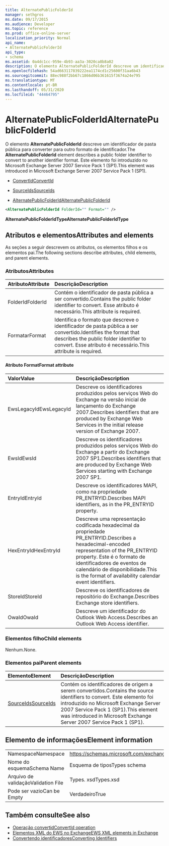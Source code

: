 ```yaml
---
title: AlternatePublicFolderId
manager: sethgros
ms.date: 09/17/2015
ms.audience: Developer
ms.topic: reference
ms.prod: office-online-server
localization_priority: Normal
api_name:
- AlternatePublicFolderId
api_type:
- schema
ms.assetid: 0a4dc1cc-959e-4b93-aa3a-3020ca8b8a02
description: O elemento AlternatePublicFolderId descreve um identificador de pasta pública para converter para outro formato de identificador. Este elemento foi introduzido no Microsoft Exchange Server 2007 Service Pack 1 (SP1).
ms.openlocfilehash: 54ad663117839222ea1174cd1c25600f31aa6b43
ms.sourcegitcommit: 88ec988f2bb67c1866d06b361615f3674a24e795
ms.translationtype: MT
ms.contentlocale: pt-BR
ms.lasthandoff: 05/31/2020
ms.locfileid: "44464795"
---
```

# <a name="alternatepublicfolderid"></a><span data-ttu-id="0c439-104">AlternatePublicFolderId</span><span class="sxs-lookup"><span data-stu-id="0c439-104">AlternatePublicFolderId</span></span>

<span data-ttu-id="0c439-105">O elemento **AlternatePublicFolderId** descreve um identificador de pasta pública para converter para outro formato de identificador.</span><span class="sxs-lookup"><span data-stu-id="0c439-105">The **AlternatePublicFolderId** element describes a public folder identifier to convert to another identifier format.</span></span> <span data-ttu-id="0c439-106">Este elemento foi introduzido no Microsoft Exchange Server 2007 Service Pack 1 (SP1).</span><span class="sxs-lookup"><span data-stu-id="0c439-106">This element was introduced in Microsoft Exchange Server 2007 Service Pack 1 (SP1).</span></span> 
  
- [<span data-ttu-id="0c439-107">ConvertId</span><span class="sxs-lookup"><span data-stu-id="0c439-107">ConvertId</span></span>](convertid.md)
  
- [<span data-ttu-id="0c439-108">SourceIds</span><span class="sxs-lookup"><span data-stu-id="0c439-108">SourceIds</span></span>](sourceids.md)
  
- [<span data-ttu-id="0c439-109">AlternatePublicFolderId</span><span class="sxs-lookup"><span data-stu-id="0c439-109">AlternatePublicFolderId</span></span>](alternatepublicfolderid.md)
  
```xml
<AlternatePublicFolderId FolderId="" Format="" />
```

 <span data-ttu-id="0c439-110">**AlternatePublicFolderIdType**</span><span class="sxs-lookup"><span data-stu-id="0c439-110">**AlternatePublicFolderIdType**</span></span>
## <a name="attributes-and-elements"></a><span data-ttu-id="0c439-111">Atributos e elementos</span><span class="sxs-lookup"><span data-stu-id="0c439-111">Attributes and elements</span></span>

<span data-ttu-id="0c439-112">As seções a seguir descrevem os atributos, os elementos filhos e os elementos pai.</span><span class="sxs-lookup"><span data-stu-id="0c439-112">The following sections describe attributes, child elements, and parent elements.</span></span>
  
### <a name="attributes"></a><span data-ttu-id="0c439-113">Atributos</span><span class="sxs-lookup"><span data-stu-id="0c439-113">Attributes</span></span>

|<span data-ttu-id="0c439-114">**Atributo**</span><span class="sxs-lookup"><span data-stu-id="0c439-114">**Attribute**</span></span>|<span data-ttu-id="0c439-115">**Descrição**</span><span class="sxs-lookup"><span data-stu-id="0c439-115">**Description**</span></span>|
|:-----|:-----|
|<span data-ttu-id="0c439-116">FolderId</span><span class="sxs-lookup"><span data-stu-id="0c439-116">FolderId</span></span>  <br/> |<span data-ttu-id="0c439-117">Contém o identificador de pasta pública a ser convertido.</span><span class="sxs-lookup"><span data-stu-id="0c439-117">Contains the public folder identifier to convert.</span></span> <span data-ttu-id="0c439-118">Esse atributo é necessário.</span><span class="sxs-lookup"><span data-stu-id="0c439-118">This attribute is required.</span></span>  <br/> |
|<span data-ttu-id="0c439-119">Formatar</span><span class="sxs-lookup"><span data-stu-id="0c439-119">Format</span></span>  <br/> |<span data-ttu-id="0c439-120">Identifica o formato que descreve o identificador de pasta pública a ser convertido.</span><span class="sxs-lookup"><span data-stu-id="0c439-120">Identifies the format that describes the public folder identifier to convert.</span></span> <span data-ttu-id="0c439-121">Esse atributo é necessário.</span><span class="sxs-lookup"><span data-stu-id="0c439-121">This attribute is required.</span></span>  <br/> |
   
#### <a name="format-attribute"></a><span data-ttu-id="0c439-122">Atributo Format</span><span class="sxs-lookup"><span data-stu-id="0c439-122">Format attribute</span></span>

|<span data-ttu-id="0c439-123">**Valor**</span><span class="sxs-lookup"><span data-stu-id="0c439-123">**Value**</span></span>|<span data-ttu-id="0c439-124">**Descrição**</span><span class="sxs-lookup"><span data-stu-id="0c439-124">**Description**</span></span>|
|:-----|:-----|
|<span data-ttu-id="0c439-125">EwsLegacyId</span><span class="sxs-lookup"><span data-stu-id="0c439-125">EwsLegacyId</span></span>  <br/> |<span data-ttu-id="0c439-126">Descreve os identificadores produzidos pelos serviços Web do Exchange na versão inicial de lançamento do Exchange 2007.</span><span class="sxs-lookup"><span data-stu-id="0c439-126">Describes identifiers that are produced by Exchange Web Services in the initial release version of Exchange 2007.</span></span>  <br/> |
|<span data-ttu-id="0c439-127">EwsId</span><span class="sxs-lookup"><span data-stu-id="0c439-127">EwsId</span></span>  <br/> |<span data-ttu-id="0c439-128">Descreve os identificadores produzidos pelos serviços Web do Exchange a partir do Exchange 2007 SP1.</span><span class="sxs-lookup"><span data-stu-id="0c439-128">Describes identifiers that are produced by Exchange Web Services starting with Exchange 2007 SP1.</span></span>  <br/> |
|<span data-ttu-id="0c439-129">EntryId</span><span class="sxs-lookup"><span data-stu-id="0c439-129">EntryId</span></span>  <br/> |<span data-ttu-id="0c439-130">Descreve os identificadores MAPI, como na propriedade PR_ENTRYID.</span><span class="sxs-lookup"><span data-stu-id="0c439-130">Describes MAPI identifiers, as in the PR_ENTRYID property.</span></span>  <br/> |
|<span data-ttu-id="0c439-131">HexEntryId</span><span class="sxs-lookup"><span data-stu-id="0c439-131">HexEntryId</span></span>  <br/> |<span data-ttu-id="0c439-132">Descreve uma representação codificada hexadecimal da propriedade PR_ENTRYID.</span><span class="sxs-lookup"><span data-stu-id="0c439-132">Describes a hexadecimal-encoded representation of the PR_ENTRYID property.</span></span> <span data-ttu-id="0c439-133">Este é o formato de identificadores de eventos de calendário de disponibilidade.</span><span class="sxs-lookup"><span data-stu-id="0c439-133">This is the format of availability calendar event identifiers.</span></span>  <br/> |
|<span data-ttu-id="0c439-134">StoreId</span><span class="sxs-lookup"><span data-stu-id="0c439-134">StoreId</span></span>  <br/> |<span data-ttu-id="0c439-135">Descreve os identificadores de repositório do Exchange.</span><span class="sxs-lookup"><span data-stu-id="0c439-135">Describes Exchange store identifiers.</span></span>  <br/> |
|<span data-ttu-id="0c439-136">OwaId</span><span class="sxs-lookup"><span data-stu-id="0c439-136">OwaId</span></span>  <br/> |<span data-ttu-id="0c439-137">Descreve um identificador do Outlook Web Access.</span><span class="sxs-lookup"><span data-stu-id="0c439-137">Describes an Outlook Web Access identifier.</span></span>  <br/> |
   
### <a name="child-elements"></a><span data-ttu-id="0c439-138">Elementos filho</span><span class="sxs-lookup"><span data-stu-id="0c439-138">Child elements</span></span>

<span data-ttu-id="0c439-139">Nenhum.</span><span class="sxs-lookup"><span data-stu-id="0c439-139">None.</span></span>
  
### <a name="parent-elements"></a><span data-ttu-id="0c439-140">Elementos pai</span><span class="sxs-lookup"><span data-stu-id="0c439-140">Parent elements</span></span>

|<span data-ttu-id="0c439-141">**Elemento**</span><span class="sxs-lookup"><span data-stu-id="0c439-141">**Element**</span></span>|<span data-ttu-id="0c439-142">**Descrição**</span><span class="sxs-lookup"><span data-stu-id="0c439-142">**Description**</span></span>|
|:-----|:-----|
|[<span data-ttu-id="0c439-143">SourceIds</span><span class="sxs-lookup"><span data-stu-id="0c439-143">SourceIds</span></span>](sourceids.md) <br/> |<span data-ttu-id="0c439-144">Contém os identificadores de origem a serem convertidos.</span><span class="sxs-lookup"><span data-stu-id="0c439-144">Contains the source identifiers to convert.</span></span> <span data-ttu-id="0c439-145">Este elemento foi introduzido no Microsoft Exchange Server 2007 Service Pack 1 (SP1).</span><span class="sxs-lookup"><span data-stu-id="0c439-145">This element was introduced in Microsoft Exchange Server 2007 Service Pack 1 (SP1).</span></span>  <br/> |
   
## <a name="element-information"></a><span data-ttu-id="0c439-146">Elemento de informações</span><span class="sxs-lookup"><span data-stu-id="0c439-146">Element information</span></span>

|||
|:-----|:-----|
|<span data-ttu-id="0c439-147">Namespace</span><span class="sxs-lookup"><span data-stu-id="0c439-147">Namespace</span></span>  <br/> |https://schemas.microsoft.com/exchange/services/2006/types  <br/> |
|<span data-ttu-id="0c439-148">Nome do esquema</span><span class="sxs-lookup"><span data-stu-id="0c439-148">Schema Name</span></span>  <br/> |<span data-ttu-id="0c439-149">Esquema de tipos</span><span class="sxs-lookup"><span data-stu-id="0c439-149">Types schema</span></span>  <br/> |
|<span data-ttu-id="0c439-150">Arquivo de validação</span><span class="sxs-lookup"><span data-stu-id="0c439-150">Validation File</span></span>  <br/> |<span data-ttu-id="0c439-151">Types. xsd</span><span class="sxs-lookup"><span data-stu-id="0c439-151">Types.xsd</span></span>  <br/> |
|<span data-ttu-id="0c439-152">Pode ser vazio</span><span class="sxs-lookup"><span data-stu-id="0c439-152">Can be Empty</span></span>  <br/> |<span data-ttu-id="0c439-153">Verdadeiro</span><span class="sxs-lookup"><span data-stu-id="0c439-153">True</span></span>  <br/> |
   
## <a name="see-also"></a><span data-ttu-id="0c439-154">Também consulte</span><span class="sxs-lookup"><span data-stu-id="0c439-154">See also</span></span>

- [<span data-ttu-id="0c439-155">Operação convertid</span><span class="sxs-lookup"><span data-stu-id="0c439-155">ConvertId operation</span></span>](convertid-operation.md)
- [<span data-ttu-id="0c439-156">Elementos XML do EWS no Exchange</span><span class="sxs-lookup"><span data-stu-id="0c439-156">EWS XML elements in Exchange</span></span>](ews-xml-elements-in-exchange.md)
- [<span data-ttu-id="0c439-157">Convertendo identificadores</span><span class="sxs-lookup"><span data-stu-id="0c439-157">Converting Identifiers</span></span>](https://msdn.microsoft.com/library/a5391746-b6ef-4f48-8fc8-8255258651aa%28Office.15%29.aspx)

